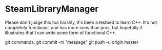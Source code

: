 # SteamLibraryManager

Please don't judge this too harshly, it's been a testbed to learn C++. It's not completely functional, and has more cons than pros, but hopefully it illustrates that I can write some form of functional C++.

git commands:
git commit -m "message"
git push -u origin master
